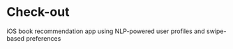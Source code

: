 # Check-out
iOS book recommendation app using NLP-powered user profiles and swipe-based preferences
